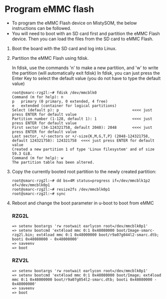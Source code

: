# Program eMMC flash

* To program the eMMC Flash device on MistySOM, the below instructions can be followed.
* You will need to boot with an SD card first and partition the eMMC Flash device. Then you can load the files from the SD card to eMMC Flash.

1. Boot the board with the SD card and log into Linux.

2. Partition the eMMC Flash using fdisk.

   In fdisk, use the commands 'n' to make a new partition, and 'w' to write the partition (will automatically exit fdisk)
   In fdisk, you can just press the Enter Key to select the default value (you do not have to type the default value)
   ```console
   root@smarc-rzg2l:~# fdisk /dev/mmcblk0
   Command (m for help): n
   p   primary (0 primary, 0 extended, 4 free)
   e   extended (container for logical partitions)
   Select (default p): p                                 <<<< just press ENTER for default value
   Partition number (1-128, default 1): 1                <<<< just press ENTER for default value
   First sector (34-124321758, default 2048): 2048       <<<< just press ENTER for default value
   Last sector, +/-sectors or +/-size{K,M,G,T,P} (2048-124321758, default 124321758): 124321758  <<<< just press ENTER for default value
   Created a new partition 1 of type 'Linux filesystem' and of size 59.3 GiB.
   Command (m for help): w
   The partition table has been altered.
   ```

4. Copy the currently booted root partition to the newly created partition:
   ```console
   root@smarc-rzg2l:~# dd bs=4M status=progress if=/dev/mmcblk1p2 of=/dev/mmcblk0p1
   root@smarc-rzg2l:~# resize2fs /dev/mmcblk0p1
   root@smarc-rzg2l:~# sync
   ```

5. Reboot and change the boot parameter in u-boot to boot from eMMC
   ### RZG2L
   ```shell
   => setenv bootargs 'rw rootwait earlycon root=/dev/mmcblk0p1'
   => setenv bootcmd 'ext4load mmc 0:1 0x48080000 boot/Image-smarc-rzg2l.bin; ext4load mmc 0:1 0x48000000 boot/r9a07g044l2-smarc.dtb; booti 0x48080000 - 0x48000000'
   => saveenv
   => boot
   ```
   ### RZV2L
   ```shell
   => setenv bootargs 'rw rootwait earlycon root=/dev/mmcblk0p1'
   => setenv bootcmd 'ext4load mmc 0:1 0x48080000 boot/Image; ext4load mmc 0:1 0x48000000 boot/r9a07g054l2-smarc.dtb; booti 0x48080000 - 0x48000000'
   => saveenv
   => boot
   ```
